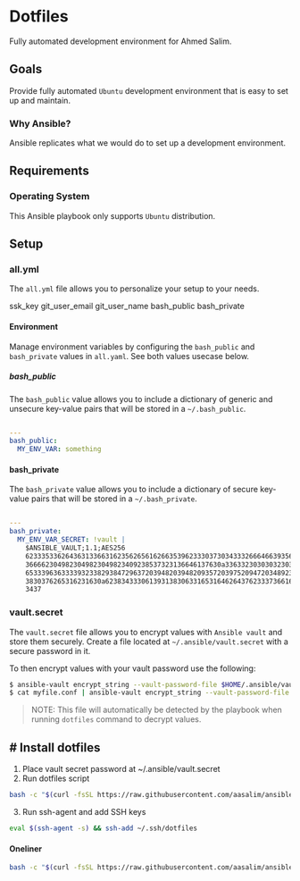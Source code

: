 # Dotfiles
Fully automated development environment for Ahmed Salim.

## Goals

Provide fully automated `Ubuntu` development environment that is easy to set up and maintain. 

### Why Ansible?

Ansible replicates what we would do to set up a development environment.

## Requirements

### Operating System

This Ansible playbook only supports `Ubuntu` distribution.

## Setup

### all.yml

The `all.yml` file allows you to personalize your setup to your needs.

ssk_key
git_user_email
git_user_name
bash_public
bash_private

#### Environment

Manage environment variables by configuring the `bash_public` and `bash_private` values in `all.yaml`. See both values usecase below.

##### bash_public

The `bash_public` value allows you to include a dictionary of generic and unsecure key-value pairs that will be stored in a `~/.bash_public`.

```yaml

---
bash_public:
  MY_ENV_VAR: something
```

#### bash_private

The `bash_private` value allows you to include a dictionary of secure key-value pairs that will be stored in a `~/.bash_private`.

```yaml

---
bash_private:
  MY_ENV_VAR_SECRET: !vault |
    $ANSIBLE_VAULT;1.1;AES256
    62333533626436313366316235626561626635396233303730343332666466393561346462303163
    3666623049823049823049823409238537323136646137630a336332303030323031376164316562
    65333963633339323382938472963720394820394820935720397520947203489230984290307502
    3830376265316231630a623834333061393138306331653164626437623337366165636163306237
    3437
```
### vault.secret

The `vault.secret` file allows you to encrypt values with `Ansible vault` and store them securely. Create a file located at `~/.ansible/vault.secret` with a secure password in it.

To then encrypt values with your vault password use the following:

```bash
$ ansible-vault encrypt_string --vault-password-file $HOME/.ansible/vault.secret "mynewsecret" --name "MY_SECRET_VAR"
$ cat myfile.conf | ansible-vault encrypt_string --vault-password-file $HOME/.ansible/vault.secret --stdin-name "myfile"
```

> NOTE: This file will automatically be detected by the playbook when running `dotfiles` command to decrypt values. 


## # Install dotfiles

1. Place vault secret password at ~/.ansible/vault.secret 
2. Run dotfiles script
```bash 
bash -c "$(curl -fsSL https://raw.githubusercontent.com/aasalim/ansible/main/sdotfiles)"
```

3. Run ssh-agent and add SSH keys
```bash
eval $(ssh-agent -s) && ssh-add ~/.ssh/dotfiles
```
#### Oneliner
```bash
bash -c "$(curl -fsSL https://raw.githubusercontent.com/aasalim/ansible/main/sdotfiles)" && eval $(ssh-agent -s) && ssh-add ~/.ssh/dotfiles
```





